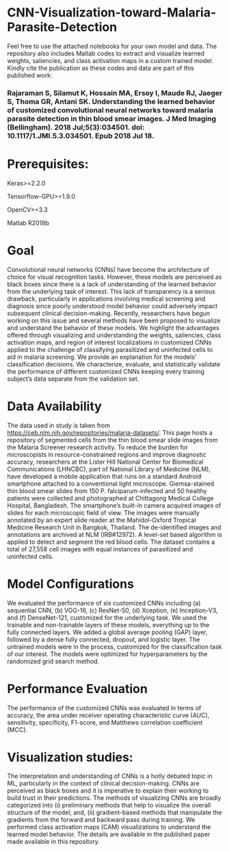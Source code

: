 # CNN-Visualization-toward-Malaria-Parasite-Detection

Feel free to use the attached notebooks for your own model and data. The repository also includes Matlab codes to extract and visualize learned weights, saliencies, and class activation maps in a custom trained model. Kindly cite the publication as these codes and data are part of this published work:

### Rajaraman S, Silamut K, Hossain MA, Ersoy I, Maude RJ, Jaeger S, Thoma GR, Antani SK. Understanding the learned behavior of customized convolutional neural networks toward malaria parasite detection in thin blood smear images. J Med Imaging (Bellingham). 2018 Jul;5(3):034501. doi: 10.1117/1.JMI.5.3.034501. Epub 2018 Jul 18.

# Prerequisites:

Keras>=2.2.0

Tensorflow-GPU>=1.9.0

OpenCV>=3.3

Matlab R2018b

# Goal

Convolutional neural networks (CNNs) have become the architecture of choice for visual recognition tasks. However, these models are perceived as black boxes since there is a lack of understanding of the learned behavior from the underlying task of interest. This lack of transparency is a serious drawback, particularly in applications involving medical screening and diagnosis since poorly understood model behavior could adversely impact subsequent clinical decision-making. Recently, researchers have begun working on this issue and several methods have been proposed to visualize and understand the behavior of these models. We highlight the advantages offered through visualizing and understanding the weights, saliencies, class activation maps, and region of interest localizations in customized CNNs applied to the challenge of classifying parasitized and uninfected cells to aid in malaria screening. We provide an explanation for the models’ classification decisions. We characterize, evaluate, and statistically validate the performance of different customized CNNs keeping every training subject’s data separate from the validation set.

# Data Availability

The data used in study is taken from https://ceb.nlm.nih.gov/repositories/malaria-datasets/. This page hosts a repository of segmented cells from the thin blood smear slide images from the Malaria Screener research activity. To reduce the burden for microscopists in resource-constrained regions and improve diagnostic accuracy, researchers at the Lister Hill National Center for Biomedical Communications (LHNCBC), part of National Library of Medicine (NLM), have developed a mobile application that runs on a standard Android smartphone attached to a conventional light microscope. Giemsa-stained thin blood smear slides from 150 P. falciparum-infected and 50 healthy patients were collected and photographed at Chittagong Medical College Hospital, Bangladesh. The smartphone’s built-in camera acquired images of slides for each microscopic field of view. The images were manually annotated by an expert slide reader at the Mahidol-Oxford Tropical Medicine Research Unit in Bangkok, Thailand. The de-identified images and annotations are archived at NLM (IRB#12972). A level-set based algorithm is applied to detect and segment the red blood cells. The dataset contains a total of 27,558 cell images with equal instances of parasitized and uninfected cells. 

# Model Configurations

We evaluated the performance of six customized CNNs including (a) sequential CNN, (b) VGG-16, (c) ResNet-50, (d) Xception, (e) Inception-V3, and (f) DenseNet-121, customized for the underlying task. We used the trainable and non-trainable layers of these models, everything up to the fully connected layers. We added a global average pooling (GAP) layer, followed by a dense fully connected, dropout, and logistic layer. The untrained models were in the process, customized for the classification task of our interest. The models were optimized for hyperparameters by the randomized grid search method. 

# Performance Evaluation

The performance of the customized CNNs was evaluated in terms of accuracy, the area under receiver operating characteristic curve (AUC), sensitivity, specificity, F1-score, and Matthews correlation coefficient (MCC).

# Visualization studies:

The interpretation and understanding of CNNs is a hotly debated topic in ML, particularly in the context of clinical decision-making. CNNs are perceived as black boxes and it is imperative to explain their working to build trust in their predictions. The methods of visualizing CNNs are broadly categorized into (i) preliminary methods that help to visualize the overall structure of the model; and, (ii) gradient-based methods that manipulate the gradients from the forward and backward pass during training. We performed class activation maps (CAM) visualizations to understand the learned model behavior. The details are available in the published paper made available in this repository. 
